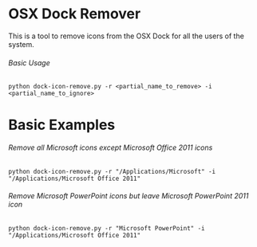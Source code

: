 # OSX Dock Remover
This is a tool to remove icons from the OSX Dock for all the users of the system. 

###### Basic Usage
```
python dock-icon-remove.py -r <partial_name_to_remove> -i <partial_name_to_ignore>
```
# Basic Examples
###### Remove all Microsoft icons except Microsoft Office 2011 icons
```
python dock-icon-remove.py -r "/Applications/Microsoft" -i "/Applications/Microsoft Office 2011"
```

###### Remove Microsoft PowerPoint icons but leave Microsoft PowerPoint 2011 icon
```
python dock-icon-remove.py -r "Microsoft PowerPoint" -i "/Applications/Microsoft Office 2011"
```
